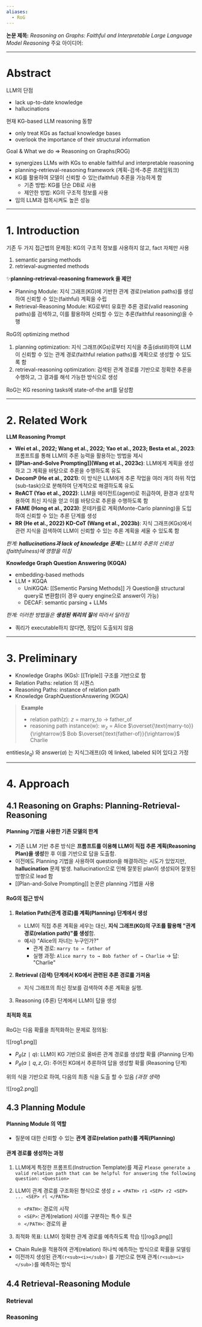```yaml
---
aliases:
  - RoG
---
```

**논문 제목:** *Reasoning on Graphs: Faithful and Interpretable Large Language Model Reasoning*
주요 아이디어: 
***
# Abstract

LLM의 단점
* lack up-to-date knowledge
* hallucinations

현재 KG-based LLM reasoning 동향
* only treat KGs as factual knowledge bases
* overlook the importance of their structural information

Goal & What we do => Reasoning on Graphs(ROG)
* synergizes LLMs with KGs to enable faithful and interpretable reasoning
* planning-retrieval-reasoning framework (계획-검색-추론 프레임워크)
* KG를 활용하여 모델이 신뢰할 수 있는(faithful) 추론을 가능하게 함
	* 기존 방법: KG를 단순 DB로 사용
	* 제안한 방법: KG의 구조적 정보를 사용
* 임의 LLM과 접목시켜도 높은 성능

***
# 1. Introduction

기존 두 가지 접근법의 문제점: KG의 구조적 정보를 사용하지 않고, fact 자체만 사용
1) semantic parsing methods
2) retrieval-augmented methods

✨**planning-retrieval-reasoning framework 을 제안**
* Planning Module: 지식 그래프(KG)에 기반한 관계 경로(relation paths)를 생성하여 신뢰할 수 있는(faithful) 계획을 수립
* Retrieval-Reasoning Module: KG로부터 유효한 추론 경로(valid reasoning paths)를 검색하고, 이를 활용하여 신뢰할 수 있는 추론(faithful reasoning)을 수행

RoG의 optimizing method
1) planning optimization: 지식 그래프(KGs)로부터 지식을 추출(distill)하여 LLM이 신뢰할 수 있는 관계 경로(faithful relation paths)를 계획으로 생성할 수 있도록 함
2) retrieval-reasoning optimization: 검색된 관계 경로를 기반으로 정확한 추론을 수행하고, 그 결과를 해석 가능한 방식으로 생성

RoG는 KG resoning tasks에 state-of-the art를 달성함

***

# 2. Related Work

**LLM Reasoning Prompt**
- **Wei et al., 2022; Wang et al., 2022; Yao et al., 2023; Besta et al., 2023**:  프롬프트를 통해 LLM의 추론 능력을 활용하는 방법을 제시
- **[[Plan-and-Solve Prompting]](Wang et al., 2023c)**: LLM에게 계획을 생성하고 그 계획을 바탕으로 추론을 수행하도록 유도
- **DecomP (He et al., 2021)**: 이 방식은 LLM에게 추론 작업을 여러 개의 하위 작업(sub-task)으로 분해하여 단계적으로 해결하도록 유도
- **ReACT (Yao et al., 2022)**: LLM을 에이전트(agent)로 취급하여, 환경과 상호작용하여 최신 지식을 얻고 이를 바탕으로 추론을 수행하도록 함
- **FAME (Hong et al., 2023)**: 몬테카를로 계획(Monte-Carlo planning)을 도입하여 신뢰할 수 있는 추론 단계를 생성
- **RR (He et al., 2022) KD-CoT (Wang et al., 2023b)**: 지식 그래프(KGs)에서 관련 지식을 검색하여 LLM이 신뢰할 수 있는 추론 계획을 세울 수 있도록 함

*한계: **hallucinations과 lack of knowledge 문제**는 LLM의 추론의 신뢰성(faithfulness)에 영향을 미침*


**Knowledge Graph Question Answering (KGQA)**
* embedding-based methods
* LLM + KGQA
	* UniKGQA: [[Sementic Parsing Methods]] 가 Question을 structural query로 변환함(이 경우 query engine으로 answer이 가능)
	* DECAF: semantic parsing + LLMs

*한계: 이러한 방법들은 **생성된 쿼리의 질**에 따라서 달라짐*
* 쿼리가 executable하지 않다면, 정답이 도출되지 않음

***

# 3. Preliminary

* Knowledge Graphs (KGs): [[Triple]] 구조를 기반으로 함
* Relation Paths: relation 의 시퀀스
* Reasoning Paths: instance of relation path
* Knowledge GraphQuestionAnswering (KGQA)

> **Example**
> * relation path(z): $z$ = marry_to $\rightarrow$ father_of
> * reasoning path instance(w): $w_z$ = Alice $\overset{\text{marry-to}}{\rightarrow}$ Bob $\overset{\text{father-of}}{\rightarrow}$ Charlie

entities($e_q$) 와 answer($a$) 는 지식그래프($G$) 에 linked, labeled 되어 있다고 가정

***

# 4. Approach

## 4.1 Reasoning on Graphs: Planning-Retrieval-Reasoning

#### Planning 기법을 사용한 기존 모델의 한계

* 기존 LLM 기반 추론 방식은 **프롬프트를 이용해 LLM이 직접 추론 계획(Reasoning Plan)을 생성**한 후 이를 기반으로 답을 도출함.
* 이전에도 Planning 기법을 사용하여 question을 해결하려는 시도가 있었지만, **hallucination** 문제 발생. hallucination으로 인해 잘못된 plan이 생성되어 잘못된 방향으로 lead 함
* [[Plan-and-Solve Prompting]] 논문은 planning 기법을 사용

#### **RoG의 접근 방식**

1. **Relation Path(관계 경로)를 계획(Planning) 단계에서 생성**
	* LLM이 직접 추론 계획을 세우는 대신, **지식 그래프(KG)의 구조를 활용해 "관계 경로(relation path)"를 생성**함.
	- 예시) "Alice의 자녀는 누구인가?"
	    - 관계 경로: `marry to → father of`
	    - 실행 과정: `Alice marry to → Bob father of → Charlie` → 답: "Charlie"

2. **Retrieval (검색) 단계에서 KG에서 관련된 추론 경로를 가져옴**
	- 지식 그래프의 최신 정보를 검색하여 추론 계획을 실행.

3. Reasoning (추론) 단계에서 LLM이 답을 생성

#### **최적화 목표**

RoG는 다음 확률을 최적화하는 문제로 정의됨:

![[rog1.png]]
- $P_θ(z∣q)$: LLM이 KG 기반으로 올바른 관계 경로를 생성할 확률 (Planning 단계)
- $P_θ(a∣q,z,G)$: 주어진 KG에서 추론하여 답을 생성할 확률 (Reasoning 단계)

위의 식을 기반으로 하여, 다음의 최종 식을 도출 할 수 있음 *(과정 생략)*

![[rog2.png]]

## 4.3 Planning Module

#### Planning Module 의 역할
- 질문에 대한 신뢰할 수 있는 **관계 경로(relation path)를 계획(Planning)**

#### 관계 경로를 생성하는 과정
1. LLM에게 특정한 프롬프트(Instruction Template)를 제공
`Please generate a valid relation path that can be helpful for answering the following question: <Question>`

2.  LLM이 관계 경로를 구조화된 형식으로 생성
`z = <PATH> r1 <SEP> r2 <SEP> ... <SEP> rl </PATH>`
	- `<PATH>`: 경로의 시작
	- `<SEP>`: 관계(relation) 사이를 구분하는 특수 토큰
	- `</PATH>`: 경로의 끝

3. 최적화 목표: LLM이 정확한 관계 경로를 예측하도록 학습
![[rog3.png]]
* Chain Rule을 적용하여 관계(relation) 하나씩 예측하는 방식으로 확률을 모델링
* 이전까지 생성된 관계`(r<sub><i></sub>)` 를 기반으로 현재 관계`(r<sub><i></sub>)`를 예측하는 방식

## 4.4 Retrieval-Reasoning Module
### Retrieval


### Reasoning